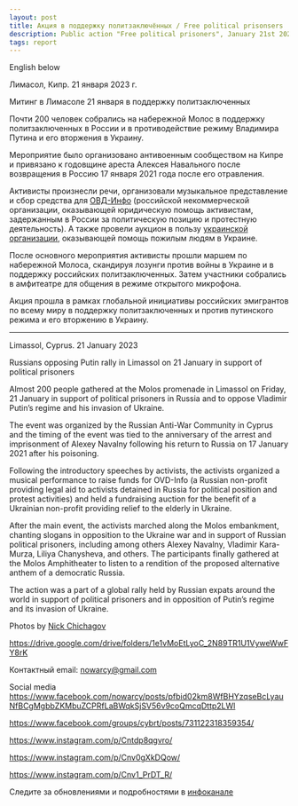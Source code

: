 ```yaml
---
layout: post
title: Акция в поддержку политзаключённых / Free political prisonsers
description: Public action "Free political prisoners", January 21st 2023 at Molos, Limassol, Cyprus
tags: report
---
```

English below

Лимасол, Кипр. 21 января 2023 г.

Митинг в Лимасоле 21 января в поддержку политзаключенных

Почти 200 человек собрались на набережной Молос в поддержку политзаключенных в России и в противодействие режиму Владимира Путина и
его вторжения в Украину.

Мероприятие было организовано антивоенным сообществом на Кипре и привязано к годовщине ареста Алексея Навального после возвращения в Россию 17 января 2021 года после его отравления.

Активисты произнесли речи, организовали музыкальное представление и сбор средства для [ОВД-Инфо](https://donate.ovd.legal/) (российской некоммерческой организации, оказывающей юридическую помощь активистам, задержанным в России за политическую позицию и протестную деятельность).  А также провели аукцион в пользу [украинской организации](https://helpinghand.org.ua/), оказывающей помощь пожилым людям в Украине.

После основного мероприятия активисты прошли маршем по набережной Молоса, скандируя лозунги против войны в Украине и в поддержку российских политзаключенных. Затем участники  собрались в амфитеатре для общения в режиме открытого микрофона.

Акция прошла в рамках глобальной инициативы российских эмигрантов по всему миру в поддержку политзаключенных и против путинского режима и его вторжению в Украину.


---
Limassol, Cyprus. 21 January 2023

Russians opposing Putin rally in Limassol on 21 January in support of political prisoners

Almost 200 people gathered at the Molos promenade in Limassol on Friday, 21 January in support of political prisoners in Russia and to oppose Vladimir Putin’s regime and
his invasion of Ukraine.

The event was organized by the Russian Anti-War Community in Cyprus and the timing of the event was tied to the anniversary of the arrest and imprisonment of
Alexey Navalny following his return to Russia on 17 January 2021 after his poisoning.

Following the introductory speeches by activists, the activists organized a musical performance
to raise funds for OVD-Info (a Russian non-profit providing legal aid to activists detained in
Russia for political position and protest activities) and held a fundraising auction for the benefit
of a Ukrainian non-profit providing relief to the elderly in Ukraine.

After the main event, the activists marched along the Molos embankment, chanting slogans in
opposition to the Ukraine war and in support of Russian political prisoners, including among
others Alexey Navalny, Vladimir Kara-Murza, Liliya Chanysheva, and others. The participants
finally gathered at the Molos Amphitheater to listen to a rendition of the proposed alternative
anthem of a democratic Russia.

The action was a part of a global rally held by Russian expats around the world in support of
political prisoners and in opposition of Putin’s regime and its invasion of Ukraine.

Photos by [Nick Chichagov](https://www.instagram.com/nickchichagov/)

https://drive.google.com/drive/folders/1e1vMoEtLyoC_2N89TR1U1VyweWwFY8rK

Контактный email: nowarcy@gmail.com

Social media
https://www.facebook.com/nowarcy/posts/pfbid02km8WfBHYzqseBcLyauNfBCgMgbbZKMbuZCPRfLaBWqkSjSV56v9coQmcqDttp2LWl

https://www.facebook.com/groups/cybrt/posts/731122318359354/

https://www.instagram.com/p/Cntdp8qgvro/

https://www.instagram.com/p/Cnv0gXkDQow/

https://www.instagram.com/p/Cnv1_PrDT_R/

Следите за обновлениями и подробностями в [инфоканале](https://t.me/nowarcy)

